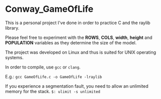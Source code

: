 # Conway_GameOfLife

This is a personal project I've done in order to practice C and the raylib library.

Please feel free to experiment with the __ROWS__, __COLS__, __width__, __height__ and __POPULATION__ variables as they determine the size of the model.

The project was developed on Linux and thus is suited for UNIX operating systems.


In order to compile, use `gcc` or `clang`.

E.g.: `gcc GameOfLife.c -o GameOfLife -lraylib`


If you experience a segmentation fault, you need to allow an unlimited memory for the stack.
`$: ulimit -s unlimited`

